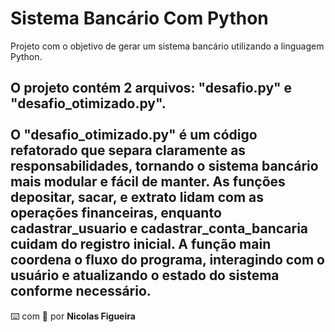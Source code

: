 # Sistema Bancário Com Python


Projeto com o objetivo de gerar um sistema bancário utilizando a linguagem Python.

O projeto contém 2 arquivos: "desafio.py" e "desafio_otimizado.py".
<br><br>
O "desafio_otimizado.py" é um código refatorado que separa claramente as responsabilidades, tornando o sistema bancário mais modular e fácil de manter. As funções depositar, sacar, e extrato lidam com as operações financeiras, enquanto cadastrar_usuario e cadastrar_conta_bancaria cuidam do registro inicial. A função main coordena o fluxo do programa, interagindo com o usuário e atualizando o estado do sistema conforme necessário.
---

⌨️ com 💜 por <strong>Nicolas Figueira</strong>
